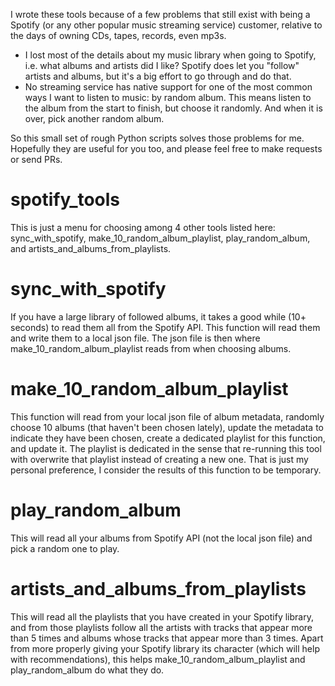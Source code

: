 I wrote these tools because of a few problems that still exist with being a Spotify (or any other popular music streaming service) customer, relative to the days of owning CDs, tapes, records, even mp3s.

- I lost most of the details about my music library when going to Spotify, i.e. what albums and artists did I like? Spotify does let you "follow" artists and albums, but it's a big effort to go through and do that.
- No streaming service has native support for one of the most common ways I want to listen to music: by random album. This means listen to the album from the start to finish, but choose it randomly. And when it is over, pick another random album.

So this small set of rough Python scripts solves those problems for me. Hopefully they are useful for you too, and please feel free to make requests or send PRs.

# spotify_tools
This is just a menu for choosing among 4 other tools listed here: sync_with_spotify, make_10_random_album_playlist, play_random_album, and artists_and_albums_from_playlists.

# sync_with_spotify
If you have a large library of followed albums, it takes a good while (10+ seconds) to read them all from the Spotify API. This function will read them and write them to a local json file. The json file is then where make_10_random_album_playlist reads from when choosing albums.

# make_10_random_album_playlist
This function will read from your local json file of album metadata, randomly choose 10 albums (that haven't been chosen lately), update the metadata to indicate they have been chosen, create a dedicated playlist for this function, and update it. The playlist is dedicated in the sense that re-running this tool with overwrite that playlist instead of creating a new one. That is just my personal preference, I consider the results of this function to be temporary.

# play_random_album
This will read all your albums from Spotify API (not the local json file) and pick a random one to play. 

# artists_and_albums_from_playlists
This will read all the playlists that you have created in your Spotify library, and from those playlists follow all the artists with tracks that appear more than 5 times and albums whose tracks that appear more than 3 times. Apart from more properly giving your Spotify library its character (which will help with recommendations), this helps make_10_random_album_playlist and play_random_album do what they do.